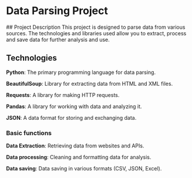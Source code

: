 <h1>              Data Parsing Project</h1> 
## Project Description  
This project is designed to parse data from various sources. The technologies and libraries used allow you to extract, process and save data for further analysis and use.

## Technologies  
**Python**: The primary programming language for data parsing.

**BeautifulSoup**: Library for extracting data from HTML and XML files.

**Requests**: A library for making HTTP requests.

**Pandas**: A library for working with data and analyzing it.

**JSON**: A data format for storing and exchanging data.

### Basic functions

**Data Extraction**: Retrieving data from websites and APIs.

**Data processing**: Cleaning and formatting data for analysis.

**Data saving**: Data saving in various formats (CSV, JSON, Excel).
